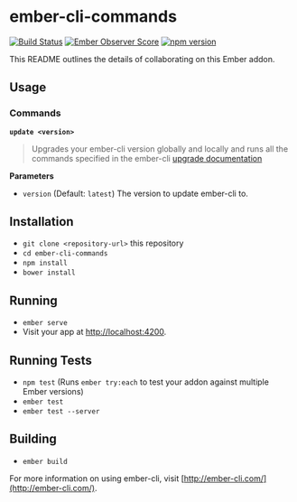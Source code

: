 # ember-cli-commands

[![Build Status](https://travis-ci.org/seawatts/ember-cli-commands.svg?branch=master)](https://travis-ci.org/seawatts/ember-cli-commands)
[![Ember Observer Score](https://emberobserver.com/badges/ember-cli-commands.svg)](https://emberobserver.com/addons/ember-cli-commands)
[![npm version](https://badge.fury.io/js/ember-cli-commands.svg)](https://badge.fury.io/js/ember-cli-commands)

This README outlines the details of collaborating on this Ember addon.

## Usage

### Commands

**`update <version>`**

> Upgrades your ember-cli version globally and locally and runs all the commands specified in the ember-cli [upgrade documentation](https://ember-cli.com/user-guide/#upgrading)

**Parameters**

* `version` (Default: `latest`) The version to update ember-cli to. 

## Installation

* `git clone <repository-url>` this repository
* `cd ember-cli-commands`
* `npm install`
* `bower install`

## Running

* `ember serve`
* Visit your app at [http://localhost:4200](http://localhost:4200).

## Running Tests

* `npm test` (Runs `ember try:each` to test your addon against multiple Ember versions)
* `ember test`
* `ember test --server`

## Building

* `ember build`

For more information on using ember-cli, visit [http://ember-cli.com/](http://ember-cli.com/).
